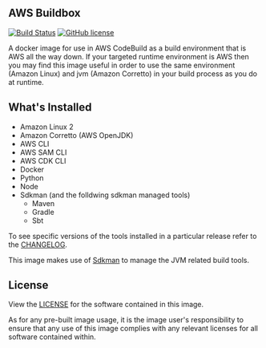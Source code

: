 ## AWS Buildbox 

[![Build Status](https://travis-ci.org/jousby/aws-buildbox.svg?branch=master)](https://travis-ci.org/jousby/aws-buildbox)
[![GitHub license](https://img.shields.io/badge/license-MIT-blue.svg)](https://github.com/jousby/aws-buildbox/blob/master/LICENSE)

A docker image for use in AWS CodeBuild as a build environment that is AWS all the way down. If your targeted runtime environment is AWS then you may find this image useful in order
to use the same environment (Amazon Linux) and jvm (Amazon Corretto) in your build process as you do at runtime.


## What's Installed

* Amazon Linux 2
* Amazon Corretto (AWS OpenJDK)
* AWS CLI
* AWS SAM CLI
* AWS CDK CLI
* Docker
* Python
* Node
* Sdkman (and the folldwing sdkman managed tools)
  * Maven
  * Gradle
  * Sbt

To see specific versions of the tools installed in a particular release refer to the [CHANGELOG](https://github.com/jousby/aws-buildbox/blob/master/CHANGELOG.md).

This image makes use of [Sdkman](http://sdkman.io) to manage the JVM related build tools.

## License

View the [LICENSE](https://github.com/jousby/simple-buildbox/blob/master/LICENSE) for the software contained in this image.

As for any pre-built image usage, it is the image user's responsibility to ensure that any use of this image complies with any relevant licenses for all software contained within.
